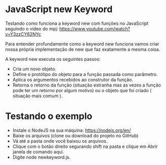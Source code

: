 # JavaScript new Keyword
Testando como funciona a keyword new com funções no JavaScript seguindo o vídeo do mpj: https://www.youtube.com/watch?v=Y3zzCY62NYc

Para entender profundamente como a keyword new funciona vamos criar nossa própria implementação de new que faz exatamente a mesma coisa.

A keyword new executa os seguintes passos:

- Cria um novo objeto.
- Define o protótipo do objeto para a função passada como parâmetro.
- Aplica os argumentos recebidos ao construtor da função.
- Retorna o retorno da função (situação estranha mas as vezes a função pode ter um retorno por algum motivo) ou o objeto que foi criado ( situação mais comum ).

# Testando o exemplo

 - Instale o NodeJS na sua máquina: https://nodejs.org/en/
 - Baixe os arquivos (clone ou download do projeto no GitHub)
 - Vá até a pasta onde você baixou os arquivos.
 - Clique com o botão direito segurando shift na pasta e clique em Abrir janela de comando aqui.
 - Digite node newkeyword.js.

